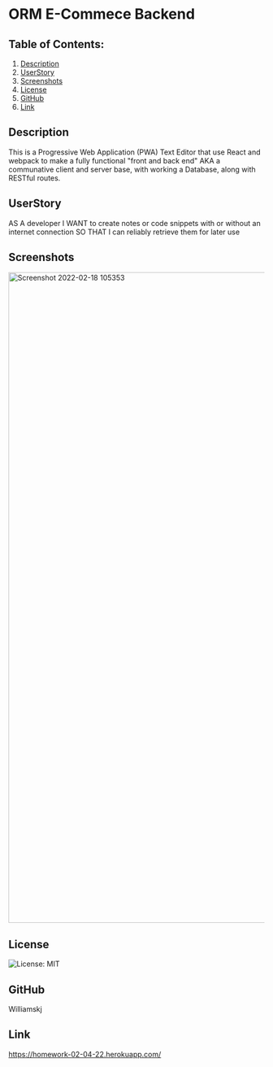 # ORM E-Commece Backend

## Table of Contents:
  1. [Description](#description) 
  2. [UserStory](#UserStory)  
  3. [Screenshots](#Screenshots)
  4. [License](#License)
  5. [GitHub](#GitHub)
  6. [Link](#Link)

## Description
This is a Progressive Web Application (PWA) Text Editor that use React and webpack to make a fully functional "front and back end" AKA a communative client and server base, with working a Database, along with RESTful routes.

## UserStory
AS A developer
I WANT to create notes or code snippets with or without an internet connection
SO THAT I can reliably retrieve them for later use

## Screenshots
<img width="1280" alt="Screenshot 2022-02-18 105353" src="https://user-images.githubusercontent.com/89874192/154745065-d1799b74-a63e-4f9e-939c-a2ebf6a617b4.png">

## License
![License: MIT](https://img.shields.io/badge/License-MIT-yellow.svg)

## GitHub
Williamskj

## Link
https://homework-02-04-22.herokuapp.com/
